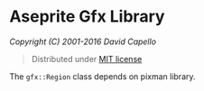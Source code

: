 # Aseprite Gfx Library
*Copyright (C) 2001-2016 David Capello*

> Distributed under [MIT license](LICENSE.txt)

The `gfx::Region` class depends on pixman library.
